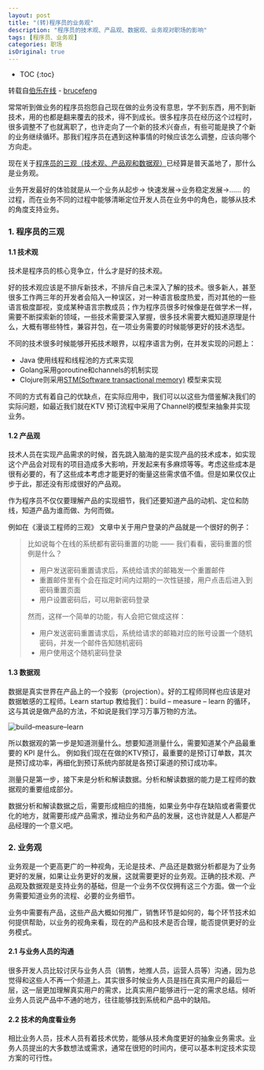 ```yaml
---
layout: post
title: "(转)程序员的业务观"
description: "程序员的技术观、产品观、数据观、业务观对职场的影响"
tags: [程序员、业务观]
categories: 职场
isOriginal: true
---
```


* TOC
{:toc}

转载自[伯乐在线](http://blog.jobbole.com/) - [brucefeng](http://www.jobbole.com/members/brucefengofnju)

常常听到做业务的程序员抱怨自己现在做的业务没有意思，学不到东西，用不到新技术，用的也都是翻来覆去的技术，得不到成长。很多程序员在经历这个过程时，很多调整不了也就离职了，也许走向了一个新的技术兴奋点，有些可能是换了个新的业务继续循环。那我们程序员在遇到这种事情的时候应该怎么调整，应该向哪个方向走。

现在关于[程序员的三观（技术观、产品观和数据观）](https://w%20ww.google.com.hk/webhp?sourceid=chrome-instant&ion=1&espv=2&ie=UTF-8#q=%E7%A8%8B%E5%BA%8F%E5%91%98%20%E4%B8%89%E8%A7%82)已经算是普天盖地了，那什么是业务观。

业务开发最好的体验就是从一个业务从起步-> 快速发展->业务稳定发展->…… 的过程，而在业务不同的过程中能够清晰定位开发人员在业务中的角色，能够从技术的角度支持业务。


### 1\. 程序员的三观

#### 1.1 技术观

技术是程序员的核心竞争立，什么才是好的技术观。

好的技术观应该是不排斥新技术，不排斥自己未深入了解的技术。很多新人，甚至很多工作两三年的开发者会陷入一种误区，对一种语言极度热爱，而对其他的一些语言极度鄙视，变成某种语言宗教成员；作为程序员很多时候像是在做学术一样，需要不断探索新的领域，一些技术需要深入掌握，很多技术需要大概知道原理是什么，大概有哪些特性，兼容并包，在一项业务需要的时候能够更好的技术选型。

不同的技术很多时候能够开拓技术眼界，以程序语言为例，在并发实现的问题上：

*   Java 使用线程和线程池的方式来实现
*   Golang采用goroutine和channels的机制实现
*   Clojure则采用[STM(Software transactional memory)](https://en.wikipedia.org/wiki/Software_transactional_memory) 模型来实现

不同的方式有着自己的优缺点，在实际应用中，我们可以以这些为借鉴解决我们的实际问题，如最近我们就在KTV 预订流程中采用了Channel的模型来抽象并实现业务。

#### 1.2 产品观

技术人员在实现产品需求的时候，首先跳入脑海的是实现产品的技术成本，如实现这个产品会对现有的项目造成多大影响，开发起来有多麻烦等等。考虑这些成本是很有必要的，有了这些成本考虑才能更好的衡量这些需求值不值。但是如果仅仅止步于此，那还没有形成很好的产品观。

作为程序员不仅仅要理解产品的实现细节，我们还要知道产品的动机、定位和防线，知道产品为谁而做、为何而做。

例如在《漫谈工程师的三观》 文章中关于用户登录的产品就是一个很好的例子：

> 比如说每个在线的系统都有密码重置的功能 —— 我们看看，密码重置的惯例是什么？
>
> *   用户发送密码重置请求后，系统给请求的邮箱发一个重置邮件
> *   重置邮件里有个会在指定时间内过期的一次性链接，用户点击后进入到密码重置页面
> *   用户设置密码后，可以用新密码登录
>
> 然而，这样一个简单的功能，有人会把它做成这样：
>
> *   用户发送密码重置请求后，系统给请求的邮箱对应的账号设置一个随机密码，并发一个邮件告知随机密码
> *   用户使用这个随机密码登录

#### 1.3 数据观

数据是真实世界在产品上的一个投影（projection）。好的工程师同样也应该是对数据敏感的工程师。Learn startup 教给我们：build – measure – learn 的循环，这与其说是做产品的方法，不如说是我们学习万事万物的方法。

![build–measure–learn](/blog/images/posts_imgs/201607050101.png)

所以数据观的第一步是知道测量什么。想要知道测量什么，需要知道某个产品最重要的 KPI 是什么。 例如我们现在在做的KTV预订，最重要的是预订订单数，其次是预订成功率，再细化到预订系统内部就是各预订渠道的预订成功率。

测量只是第一步，接下来是分析和解读数据。分析和解读数据的能力是工程师的数据观的重要组成部分。

数据分析和解读数据之后，需要形成相应的措施，如果业务中存在缺陷或者需要优化的地方，就需要形成产品需求，推动业务和产品的发展，这也许就是人人都是产品经理的一个意义吧。

### 2\. 业务观

业务观是一个更高更广的一种视角，无论是技术、产品还是数据分析都是为了业务更好的发展，如果让业务更好的发展，这就需要更好的业务观。正确的技术观、产品观及数据观是支持业务的基础，但是一个业务不仅仅拥有这三个方面。做一个业务需要知道业务的流程、必要的业务细节。

业务中需要有产品，这些产品大概如何推广，销售环节是如何的，每个环节技术如何提供帮助，以业务的视角来看，现在的产品和技术是否合理，能否提供更好的业务模式。

#### 2.1 与业务人员的沟通

很多开发人员比较讨厌与业务人员（销售，地推人员，运营人员等）沟通，因为总觉得和这些人不再一个频道上。其实很多时候业务人员是挡在真实用户的最后一层，这一层更加理解真实用户的需求，比真实用户能够进行一定的需求总结。倾听业务人员说产品中不通的地方，往往能够找到系统和产品中的缺陷。

#### 2.2 技术的角度看业务

相比业务人员，技术人员有着技术优势，能够从技术角度更好的抽象业务需求。业务人员提出的大多数想法或需求，通常在很短的时间内，便可以基本判定技术实现方案的可行性。

















